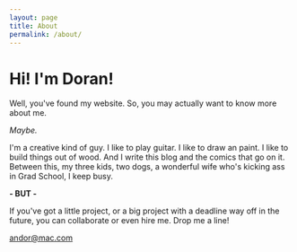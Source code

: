```yaml
---
layout: page
title: About
permalink: /about/
---
```


<!-- Image of me goes here. I think it should be a drawing of me with my hat on, with a guitar or something. There should be some interactivity where you can remove my hat or guitar. (No hat = giant mohawk. No guitar = sad Doran.) -->

# Hi! I'm Doran!

Well, you've found my website. So, you may actually want to know more about me.

*Maybe.*

I'm a creative kind of guy. I like to play guitar. I like to draw an paint. I like to build things out of wood. And I write this blog and the comics that go on it. Between this, my three kids, two dogs, a wonderful wife who's kicking ass in Grad School, I keep busy.

**- BUT -**

If you've got a little project, or a big project with a deadline way off in the future, you can collaborate or even hire me. Drop me a line!

[andor@mac.com](mailto:andor@mac.com)
